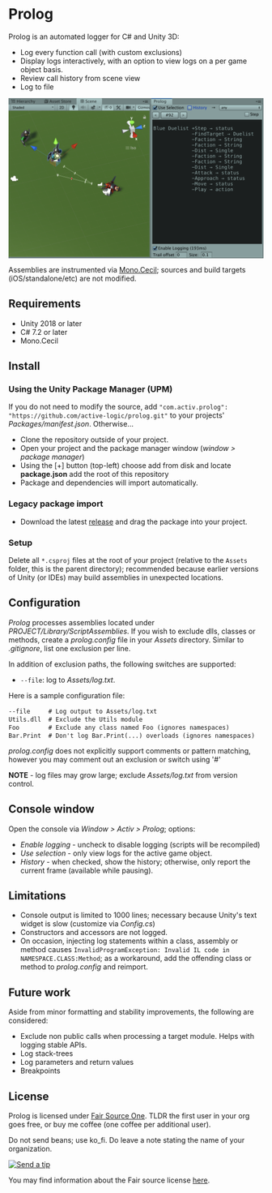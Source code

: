 # Prolog

Prolog is an automated logger for C# and Unity 3D:
- Log every function call (with custom exclusions)
- Display logs interactively, with an option to view logs on a per game object basis.
- Review call history from scene view
- Log to file

<img src = "https://github.com/active-logic/Media/blob/master/Prolog/Prolog.png" width="600" align="middle" />

Assemblies are instrumented via [Mono.Cecil](https://github.com/jbevain/cecil); sources and build targets (iOS/standalone/etc) are not modified.

## Requirements

- Unity 2018 or later
- C# 7.2 or later
- Mono.Cecil

## Install

### Using the Unity Package Manager (UPM)

If you do not need to modify the source, add `"com.activ.prolog": "https://github.com/active-logic/prolog.git"` to your projects' *Packages/manifest.json*. Otherwise...

- Clone the repository outside of your project.
- Open your project and the package manager window (*window > package manager*)
- Using the [+] button (top-left) choose add from disk and locate **package.json** add the root of this repository
- Package and dependencies will import automatically.

### Legacy package import

- Download the latest [release](https://github.com/active-logic/prolog/releases) and drag the package into your project.

### Setup

Delete all `*.csproj` files at the root of your project (relative to the `Assets` folder, this is the parent directory); recommended because earlier versions of Unity (or IDEs) may build assemblies in unexpected locations.

## Configuration

*Prolog* processes assemblies located under *PROJECT/Library/ScriptAssemblies*. If you wish to exclude dlls, classes or methods, create a *prolog.config* file in your *Assets* directory. Similar to *.gitignore*, list one exclusion per line.

In addition of exclusion paths, the following switches are supported:

- `--file`: log to *Assets/log.txt*.

Here is a sample configuration file:

```
--file     # Log output to Assets/log.txt
Utils.dll  # Exclude the Utils module
Foo        # Exclude any class named Foo (ignores namespaces)
Bar.Print  # Don't log Bar.Print(...) overloads (ignores namespaces)
```

*prolog.config* does not explicitly support comments or pattern matching, however you may comment out an exclusion or switch using '#'

**NOTE** - log files may grow large; exclude *Assets/log.txt* from version control.

## Console window

Open the console via *Window > Activ > Prolog*; options:

- *Enable logging* - uncheck to disable logging (scripts will be recompiled)
- *Use selection* - only view logs for the active game object.
- *History* - when checked, show the history; otherwise, only report the current frame (available while pausing).

## Limitations

- Console output is limited to 1000 lines; necessary because Unity's text widget is slow (customize via *Config.cs*)
- Constructors and accessors are not logged.
- On occasion, injecting log statements within a class, assembly or method causes `InvalidProgramException: Invalid IL code in NAMESPACE.CLASS:Method`; as a workaround, add the offending class or method to *prolog.config* and reimport.

## Future work

Aside from minor formatting and stability improvements, the following are considered:

- Exclude non public calls when processing a target module. Helps with logging stable APIs.
- Log stack-trees
- Log parameters and return values
- Breakpoints

## License

Prolog is licensed under [Fair Source One](LICENSE). TLDR the first user in your org goes free, or buy me coffee (one coffee per additional user).

Do not send beans; use ko_fi. Do leave a note stating the name of your organization.

<a href='https://ko-fi.com/A0114I97' target='_blank'><img height='36' style='border:0px;height:36px;' src='https://az743702.vo.msecnd.net/cdn/kofi1.png?v=2' border='0' alt='Send a tip' /></a>

You may find information about the Fair source license [here](https://fair.io).

